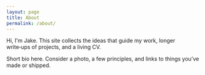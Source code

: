 ```yaml
---
layout: page
title: About
permalink: /about/
---
```

<p>Hi, I'm Jake. This site collects the ideas that guide my work, longer write‑ups of projects, and a living CV.</p>
<p>Short bio here. Consider a photo, a few principles, and links to things you’ve made or shipped.</p>
